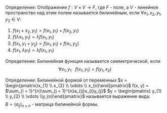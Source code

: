 Определение:
Отображение $f: V \times V \rightarrow F$, где $F$ - поле, а $V$ - линейное пространство над этим полем называется билинейным, если $\forall{x_{1}, x_{2}, y_{1}, y_{2}} \in V$:
1) $f(x_{1} + x_{2}, y_{1}) = f(x_{1}, y_{1}) + f(x_{2}, y_{1})$ 
2) $f(\lambda x_{1}, y_{1}) = \lambda f(x_{1}, y_{1})$
3) $f(x_{1}, y_{1} + y_{2}) = f(x_{1}, y_{1}) + f(x_{1}, y_{2})$
4) $f(x_{1},\lambda y_{1}) = \lambda f(x_{1}, y_{1})$

Определение:
Билинейная функция называется симметрической, если 
$$\forall{x_{1}, y_{1}}~~~f(x_{1}, y_{1})= f(y_{1}, x_{2})$$

Определение:
Билинейной формой от переменных $x = \begin{pmatrix}x_{1} \\ x_{2} \\ \vdots \\ x_{n}\end{pmatrix}$ f(x, y) = $\sum_{i = 1}^{n}\sum_{j = 1}^{n}a_{ij}x_{i}y_{j}$ $y = \begin{pmatrix} y_{1} \\ y_{2} \\ \vdots \\y_{n}\end{pmatrix}$ называется выражение вида:
$$$$
$B = (a_{ij})_{n \times n}$ - матрица билинейной формы.
